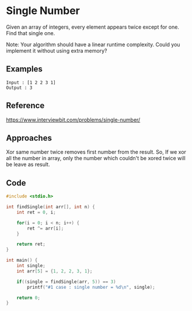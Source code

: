 # Single Number 

Given an array of integers, every element appears twice except for one. Find that single one.  

Note: Your algorithm should have a linear runtime complexity. Could you implement it without using extra memory?

## Examples

```
Input : [1 2 2 3 1]
Output : 3
```

## Reference

<https://www.interviewbit.com/problems/single-number/>

## Approaches

Xor same number twice removes first number from the result. So, If we xor all  the number in array, only the number which couldn't be xored twice will be leave as result. 

## Code

```c
#include <stdio.h>

int findSingle(int arr[], int n) {
	int ret = 0, i;

	for(i = 0; i < n; i++) {
		ret ^= arr[i];
	}

	return ret;
}

int main() {
	int single;
	int arr[5] = {1, 2, 2, 3, 1};

	if((single = findSingle(arr, 5)) == 3) 
		printf("#1 case : single number = %d\n", single);

	return 0;
}
```
